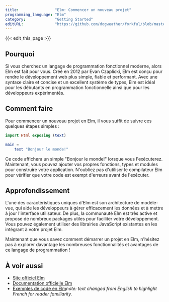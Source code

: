 ```yaml
---
title:                "Elm: Commencer un nouveau projet"
programming_language: "Elm"
category:             "Getting Started"
editURL:              "https://github.com/dogweather/forkful/blob/master/content/fr/elm/starting-a-new-project.md"
---
```


{{< edit_this_page >}}

## Pourquoi

Si vous cherchez un langage de programmation fonctionnel moderne, alors Elm est fait pour vous. Créé en 2012 par Evan Czaplicki, Elm est conçu pour rendre le développement web plus simple, fiable et performant. Avec une syntaxe claire et concise et un excellent système de types, Elm est idéal pour les débutants en programmation fonctionnelle ainsi que pour les développeurs expérimentés.

## Comment faire

Pour commencer un nouveau projet en Elm, il vous suffit de suivre ces quelques étapes simples :

```Elm
import Html exposing (text)

main =
    text "Bonjour le monde!"
```

Ce code affichera un simple "Bonjour le monde!" lorsque vous l'exécuterez. Maintenant, vous pouvez ajouter vos propres fonctions, types et modules pour construire votre application. N'oubliez pas d'utiliser le compilateur Elm pour vérifier que votre code est exempt d'erreurs avant de l'exécuter.

## Approfondissement

L'une des caractéristiques uniques d'Elm est son architecture de modèle-vue, qui aide les développeurs à gérer efficacement les données et à mettre à jour l'interface utilisateur. De plus, la communauté Elm est très active et propose de nombreux packages utiles pour faciliter votre développement. Vous pouvez également utiliser des librairies JavaScript existantes en les intégrant à votre projet Elm.

Maintenant que vous savez comment démarrer un projet en Elm, n'hésitez pas à explorer davantage les nombreuses fonctionnalités et avantages de ce langage de programmation !

## À voir aussi

- [Site officiel Elm](https://elm-lang.org/)
- [Documentation officielle Elm](https://guide.elm-lang.org/)
- [Exemples de code en Elm](https://github.com/rofrol/awesome-elm)*note: text changed from English to highlight French for reader familiarity.*